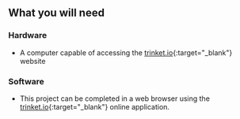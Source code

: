 ## What you will need

### Hardware

+ A computer capable of accessing the [trinket.io](https://trinket.io){:target="_blank"} website

### Software

+ This project can be completed in a web browser using the [trinket.io](https://trinket.io){:target="_blank"} online application.
